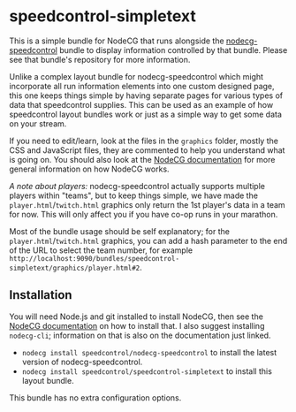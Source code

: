 # speedcontrol-simpletext

This is a simple bundle for NodeCG that runs alongside the [nodecg-speedcontrol](https://github.com/speedcontrol/nodecg-speedcontrol) bundle to display information controlled by that bundle. Please see that bundle's repository for more information.

Unlike a complex layout bundle for nodecg-speedcontrol which might incorporate all run information elements into one custom designed page, this one keeps things simple by having separate pages for various types of data that speedcontrol supplies. This can be used as an example of how speedcontrol layout bundles work or just as a simple way to get some data on your stream.

If you need to edit/learn, look at the files in the `graphics` folder, mostly the CSS and JavaScript files, they are commented to help you understand what is going on. You should also look at the [NodeCG documentation](http://nodecg.com/) for more general information on how NodeCG works.

*A note about players:* nodecg-speedcontrol actually supports multiple players within "teams", but to keep things simple, we have made the `player.html`/`twitch.html` graphics only return the 1st player's data in a team for now. This will only affect you if you have co-op runs in your marathon.

Most of the bundle usage should be self explanatory; for the `player.html`/`twitch.html` graphics, you can add a hash parameter to the end of the URL to select the team number, for example `http://localhost:9090/bundles/speedcontrol-simpletext/graphics/player.html#2`.

## Installation

You will need Node.js and git installed to install NodeCG, then see the [NodeCG documentation](http://nodecg.com/) on how to install that. I also suggest installing `nodecg-cli`; information on that is also on the documentation just linked.

* `nodecg install speedcontrol/nodecg-speedcontrol` to install the latest version of nodecg-speedcontrol.
* `nodecg install speedcontrol/speedcontrol-simpletext` to install this layout bundle.

This bundle has no extra configuration options.

